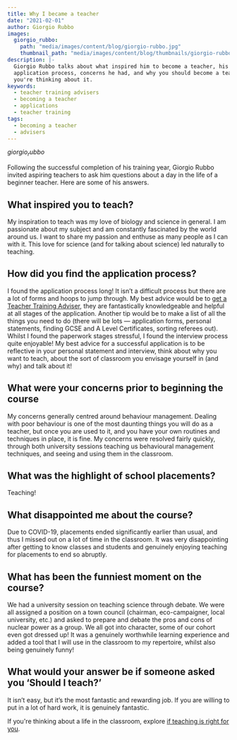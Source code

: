 ```yaml
---
title: Why I became a teacher
date: "2021-02-01"
author: Giorgio Rubbo
images:
  giorgio_rubbo:
    path: "media/images/content/blog/giorgio-rubbo.jpg"
    thumbnail_path: "media/images/content/blog/thumbnails/giorgio-rubbo.jpg"
description: |-
  Giorgio Rubbo talks about what inspired him to become a teacher, his
  application process, concerns he had, and why you should become a teacher if
  you're thinking about it.
keywords:
  - teacher training advisers
  - becoming a teacher
  - applications
  - teacher training
tags:
  - becoming a teacher
  - advisers
---
```


$giorgio_rubbo$

Following the successful completion of his training year, Giorgio Rubbo invited aspiring teachers to ask him questions about a day in the life of a beginner teacher. Here are some of his answers.

## What inspired you to teach?

My inspiration to teach was my love of biology and science in general. I am passionate about my subject and am constantly fascinated by the world around us. I want to share my passion and enthuse as many people as I can with it. This love for science (and for talking about science) led naturally to teaching.

## How did you find the application process?

I found the application process long! It isn’t a difficult process but there are a lot of forms and hoops to jump through. My best advice would be to [get a Teacher Training Adviser](/tta-service), they are fantastically knowledgeable and helpful at all stages of the application. Another tip would be to make a list of all the things you need to do (there will be lots — application forms, personal statements, finding GCSE and A Level Certificates, sorting referees out). Whilst I found the paperwork stages stressful, I found the interview process quite enjoyable! My best advice for a successful application is to be reflective in your personal statement and interview, think about why you want to teach, about the sort of classroom you envisage yourself in (and why) and talk about it!

## What were your concerns prior to beginning the course

My concerns generally centred around behaviour management. Dealing with poor behaviour is one of the most daunting things you will do as a teacher, but once you are used to it, and you have your own routines and techniques in place, it is fine. My concerns were resolved fairly quickly, through both university sessions teaching us behavioural management techniques, and seeing and using them in the classroom.

## What was the highlight of school placements?

Teaching!

## What disappointed me about the course?

Due to COVID-19, placements ended significantly earlier than usual, and thus I missed out on a lot of time in the classroom. It was very disappointing after getting to know classes and students and genuinely enjoying teaching for placements to end so abruptly.

## What has been the funniest moment on the course?

We had a university session on teaching science through debate. We were all assigned a position on a town council (chairman, eco-campaigner, local university, etc.) and asked to prepare and debate the pros and cons of nuclear power as a group. We all got into character, some of our cohort even got dressed up! It was a genuinely worthwhile learning experience and added a tool that I will use in the classroom to my repertoire, whilst also being genuinely funny!

## What would your answer be if someone asked you ‘Should I teach?’

It isn’t easy, but it’s the most fantastic and rewarding job. If you are willing to put in a lot of hard work, it is genuinely fantastic.

If you're thinking about a life in the classroom, explore [if teaching is right for you](/is-teaching-right-for-me).
